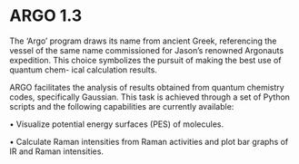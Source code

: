 # ARGO 1.3

The ‘Argo’ program draws its name from ancient Greek, referencing the vessel of the same name commissioned for Jason’s renowned Argonauts expedition. This choice symbolizes the pursuit of making the best use of quantum chem- ical calculation results.

ARGO facilitates the analysis of results obtained from quantum chemistry codes, specifically Gaussian. This task is achieved through a set of Python scripts and the following capabilities are currently available:

• Visualize potential energy surfaces (PES) of molecules.

• Calculate Raman intensities from Raman activities and plot bar graphs of IR and Raman intensities.

